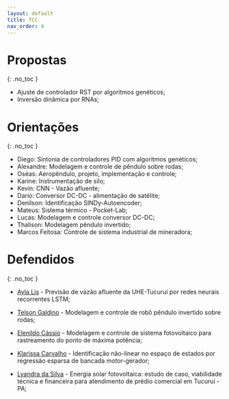 ```yaml
---
layout: default
title: TCC
nav_order: 4
---
```


# Propostas
{: .no_toc }

- Ajuste de controlador RST por algoritmos genéticos;
- Inversão dinâmica por RNAs;

# Orientações
{: .no_toc }

- Diego: Sintonia de controladores PID com algoritmos genéticos;
- Alexandre: Modelagem e controle de pêndulo sobre rodas;
- Oséas: Aeropêndulo, projeto, implementação e controle;
- Karine: Instrumentação de silo;
- Kevin: CNN - Vazão afluente;
- Dario: Conversor DC-DC - alimentação de satélite;
- Denilson: Identificação SINDy-Autoencoder;
- Mateus: Sistema térmico - Pocket-Lab;
- Lucas: Modelagem e controle conversor DC-DC;
- Thalison: Modelagem pêndulo invertido;
- Marcos Feitosa: Controle de sistema industrial de mineradora;

# Defendidos
{: .no_toc }

- [Ayla Lis](https://bdm.ufpa.br:8443/jspui/handle/prefix/4578) - Previsão de vazão afluente da UHE-Tucuruí por redes neurais recorrentes LSTM;

- [Telson Galdino](https://bdm.ufpa.br:8443/browse?type=author&value=TEIXEIRA%2C+Telson+Galdino+Pinheiro) - Modelagem e controle de robô pêndulo invertido sobre rodas;
 
- [Elenildo Cássio](https://bdm.ufpa.br:8443/handle/prefix/5421) - Modelagem e controle de sistema fotovoltaico para rastreamento do ponto de máxima potência;
  
- [Klarissa Carvalho](https://bdm.ufpa.br:8443/jspui/handle/prefix/5375) - Identificação não-linear no espaço de estados por regressão esparsa de bancada motor-gerador;
  
- [Lyandra da Silva](https://bdm.ufpa.br:8443/jspui/handle/prefix/5394) - Energia solar fotovoltaica: estudo de caso, viabilidade técnica e financeira para atendimento de prédio comercial em Tucuruí - PA;